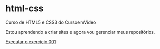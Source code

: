 # html-css
 Curso de HTML5 e CSS3 do CursoemVideo

Estou aprendendo a criar sites e agora vou gerenciar meus repositórios.

<a href="https://https://almeidadan.github.io/html-css/exercicios/ex001/index.html">Executar o exercício 001</a>